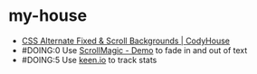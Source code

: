 my-house
========
- [CSS Alternate Fixed & Scroll Backgrounds | CodyHouse](http://codyhouse.co/gem/alternate-fixed-scroll-backgrounds/)
- #DOING:0 Use [ScrollMagic - Demo](http://janpaepke.github.io/ScrollMagic/) to fade in and out of text
- #DOING:5 Use [keen.io](https://www.npmjs.org/package/keen.io) to track stats